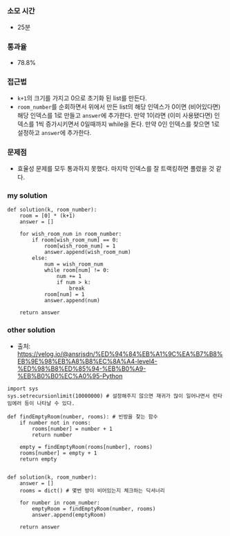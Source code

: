 ### 소모 시간
- 25분

### 통과율
- 78.8%

### 접근법
- `k+1`의 크기를 가지고 0으로 초기화 된 list를 만든다.
- `room_number`를 순회하면서 위에서 만든 list의 해당 인덱스가 0이면 (비어있다면) 해당 인덱스를 1로 만들고 `answer`에 추가한다. 만약 1이라면 (이미 사용됐다면) 인덱스를 1씩 증가시키면서 0일때까지 while을 돈다. 만약 0인 인덱스를 찾으면 1로 설정하고 `answer`에 추가한다.

### 문제점
- 효율성 문제를 모두 통과하지 못했다. 마지막 인덱스를 잘 트랙킹하면 풀렸을 것 같다.

### my solution
```
def solution(k, room_number):
    room = [0] * (k+1)
    answer = []
    
    for wish_room_num in room_number:
        if room[wish_room_num] == 0:
            room[wish_room_num] = 1
            answer.append(wish_room_num)
        else:
            num = wish_room_num
            while room[num] != 0:
                num += 1
                if num > k:
                    break
            room[num] = 1
            answer.append(num)
    
    return answer
```

### other solution
- 출처: https://velog.io/@ansrjsdn/%ED%94%84%EB%A1%9C%EA%B7%B8%EB%9E%98%EB%A8%B8%EC%8A%A4-level4-%ED%98%B8%ED%85%94-%EB%B0%A9-%EB%B0%B0%EC%A0%95-Python
```
import sys
sys.setrecursionlimit(10000000) # 설정해주지 않으면 재귀가 많이 일어나면서 런타임에러 등이 나타날 수 있다.

def findEmptyRoom(number, rooms): # 빈방을 찾는 함수
    if number not in rooms:        
        rooms[number] = number + 1
        return number
    
    empty = findEmptyRoom(rooms[number], rooms)
    rooms[number] = empty + 1
    return empty


def solution(k, room_number):
    answer = []
    rooms = dict() # 몇번 방이 비어있는지 체크하는 딕셔너리

    for number in room_number:
        emptyRoom = findEmptyRoom(number, rooms)
        answer.append(emptyRoom)
    
    return answer
```